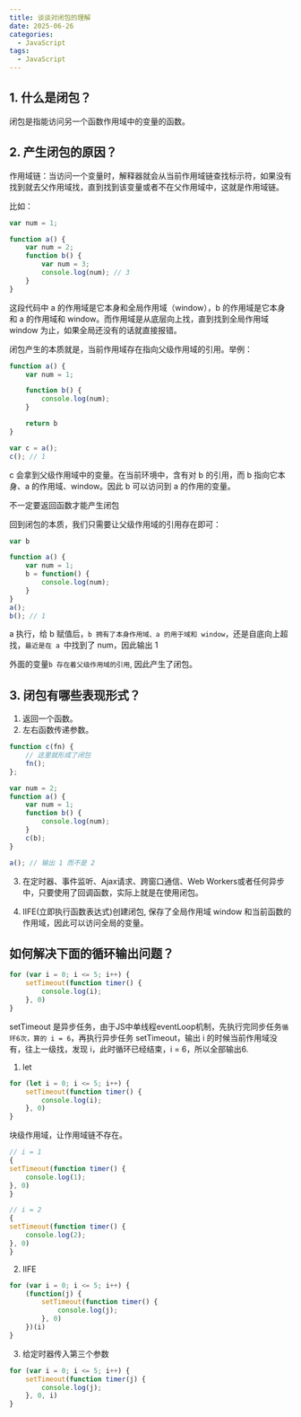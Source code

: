 ```yaml
---
title: 谈谈对闭包的理解
date: 2025-06-26
categories:
  - JavaScript
tags:
  - JavaScript
---
```


## 1. 什么是闭包？
闭包是指能访问另一个函数作用域中的变量的函数。

## 2. 产生闭包的原因？
作用域链：当访问一个变量时，解释器就会从当前作用域链查找标示符，如果没有找到就去父作用域找，直到找到该变量或者不在父作用域中，这就是作用域链。

比如：

```js
var num = 1;

function a() {
    var num = 2;
    function b() {
        var num = 3;
        console.log(num); // 3
    }
}
```

这段代码中 a 的作用域是它本身和全局作用域（window），b 的作用域是它本身和 a 的作用域和 window。而作用域是从底层向上找，直到找到全局作用域 window 为止，如果全局还没有的话就直接报错。

闭包产生的本质就是，当前作用域存在指向父级作用域的引用。举例：

```js
function a() {
    var num = 1;

    function b() {
        console.log(num);
    }

    return b
}

var c = a();
c(); // 1
```

c 会拿到父级作用域中的变量。在当前环境中，含有对 b 的引用，而 b 指向它本身、a 的作用域、window。因此 b 可以访问到 a 的作用的变量。

不一定要返回函数才能产生闭包

回到闭包的本质，我们只需要让父级作用域的引用存在即可：

```js
var b

function a() {
    var num = 1;
    b = function() {
        console.log(num);
    }
}
a();
b(); // 1
```

a 执行，给 b 赋值后，`b 拥有了本身作用域、a 的用于域和 window`，还是自底向上超找，`最近是在 a `中找到了 num，因此输出 1

外面的变量`b 存在着父级作用域的引用`, 因此产生了闭包。

## 3. 闭包有哪些表现形式？

1. 返回一个函数。
2. 左右函数传递参数。

```js
function c(fn) {
    // 这里就形成了闭包
    fn();
};

var num = 2;
function a() {
    var num = 1;
    function b() {
        console.log(num);
    }
    c(b);
}

a(); // 输出 1 而不是 2
```
3. 在定时器、事件监听、Ajax请求、跨窗口通信、Web Workers或者任何异步中，只要使用了回调函数，实际上就是在使用闭包。

4. IIFE(立即执行函数表达式)创建闭包, 保存了全局作用域 window 和当前函数的作用域，因此可以访问全局的变量。


## 如何解决下面的循环输出问题？

```js
for (var i = 0; i <= 5; i++) {
    setTimeout(function timer() {
        console.log(i);
    }, 0)
}
```

setTimeout 是异步任务，由于JS中单线程eventLoop机制，先执行完同步任务`循环6次，算的 i = 6`，再执行异步任务 setTimeout，输出 i 的时候当前作用域没有，往上一级找，发现 i，此时循环已经结束，i = 6，所以全部输出6.

1. let 

```js
for (let i = 0; i <= 5; i++) {
    setTimeout(function timer() {
        console.log(i);
    }, 0)
}
```
块级作用域，让作用域链不存在。
```js
// i = 1
{
setTimeout(function timer() {
    console.log(1);
}, 0)
}

// i = 2
{
setTimeout(function timer() {
    console.log(2);
}, 0)
}
```

2. IIFE
```js
for (var i = 0; i <= 5; i++) {
    (function(j) {
        setTimeout(function timer() {
            console.log(j);
        }, 0)
    })(i)
}
```

3. 给定时器传入第三个参数

```js
for (var i = 0; i <= 5; i++) {
    setTimeout(function timer(j) {
        console.log(j);
    }, 0, i)
}
```